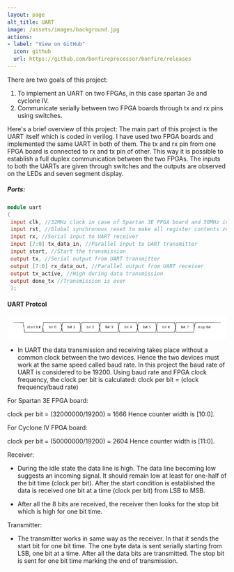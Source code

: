 ```yaml
---
layout: page
alt_title: UART
image: /assets/images/background.jpg
actions:
- label: "View on GitHub"
  icon: github
  url: https://github.com/bonfireprocessor/bonfire/releases
---
```



There are two goals of this project:
1. To implement an UART on two FPGAs, in this case spartan 3e and cyclone IV.
2. Communicate serially between two FPGA boards through tx and rx pins using switches.

Here's a brief overview of this project:
The main part of this project is the UART itself which is coded in verilog. I have used two FPGA boards and implemented the same UART in both of them. The tx and rx pin from one FPGA board is connected to rx and tx pin of other. This way it is possible to establish a full duplex communication between the two FPGAs. The inputs to both the UARTs are given through switches and the outputs are observed on the LEDs and seven segment display. 

##### Ports:
```verilog
module uart
(
 input clk, //32MHz clock in case of Spartan 3E FPGA board and 50MHz in case of Cyclone IV FPGA board
 input rst, //Global synchronous reset to make all register contents zero
 input rx, //Serial input to UART receiver
 input [7:0] tx_data_in, //Parallel input to UART transmitter
 input start, //Start the transmission
 output tx, //Serial output from UART transmitter
 output [7:0] rx_data_out, //Parallel output from UART receiver
 output tx_active, //High during data transmission
 output done_tx //Transmission is over
 );
 ```


#### UART Protcol

![UART Transaction](/assets/images/UART_timing_diagram.svg.png)

* In UART the data transmission and receiving takes place without a common clock between the two devices. Hence the two devices must work at the same speed called baud rate. In this project the baud rate of UART is considered to be 19200. 
Using baud rate and FPGA clock frequency, the clock per bit is calculated: clock per bit = (clock frequency/baud rate)

For Spartan 3E FPGA board: 

clock per bit = (32000000/19200) ≈ 1666
Hence counter width is [10:0].

For Cyclone IV FPGA board: 

clock per bit = (50000000/19200) = 2604
Hence counter width is [11:0].

Receiver:
* During the idle state the data line is high. The data line becoming low suggests an incoming signal. It should remain low at least for one-half of the bit time (clock per bit). After the start condition is established the data is received one bit at a time (clock per bit) from LSB to MSB. 

* After all the 8 bits are received, the receiver then looks for the stop bit which is high for one bit time.

Transmitter:
* The transmitter works in same way as the receiver. In that it sends the start bit for one bit time. The one byte data is sent serially starting from LSB, one bit at a time. After all the data bits are transmitted. The stop bit is sent for one bit time marking the end of transmission.
